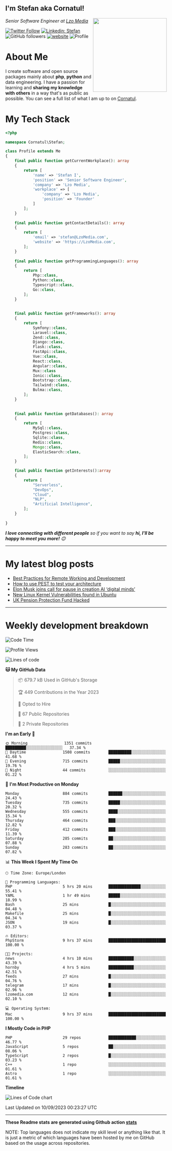 <h2>I'm Stefan aka Cornatul! </h2>
<img align='right' src="https://i.giphy.com/media/YePKU8cVoIF3afvi8s/giphy.webp" width="230">
<p><em>Senior Software Engineer at <a href="https:/lzomedia.com/">Lzo Media
</a>
</em></p>

[![Twitter Follow](https://img.shields.io/twitter/follow/cornatul?label=Follow)](https://twitter.com/intent/follow?screen_name=cornatul)
[![Linkedin: Stefan](https://img.shields.io/badge/cornatul-blue?style=flat-square&logo=Linkedin&logoColor=white&link=https://www.linkedin.com/in/cornatul/)](https://www.linkedin.com/in/cornatul/)
![GitHub followers](https://img.shields.io/github/followers/cornatul?label=Follow&style=social)
[![website](https://img.shields.io/badge/Website-46a2f1.svg?&style=flat-square&logo=Google-Chrome&logoColor=white&link=https://cornatul.com/)](https://cornatul.com/)
![Profile](https://visitor-badge.glitch.me/badge?page_id=cornatul.cornatul)



# About Me
I create software and open source packages mainly about **php**, **python** and data engineering. 
I have a passion for learning and **sharing my knowledge with others** in a way that's as public as possible. 
You can see a full list of what I am up to on [Cornatul](https://lzomedia.com).


# My Tech Stack

```php
<?php

namespace Cornatul\Stefan;

class Profile extends Me
{
    final public function getCurrentWorkplace(): array
    {
        return [
            'name' => 'Stefan I',
            'position' => 'Senior Software Engineer',
            'company' => 'Lzo Media',
            'workplace' => [
                'company' => 'Lzo Media',
                'position' => 'Founder'         
            ]
        ];
    }
    
    final public function getContactDetails(): array
    {
        return [
            'email' => 'stefan@LzoMedia.com',
            'website' => 'https://LzoMedia.com',
        ];
    }
    
    final public function getProgrammingLanguages(): array
    {
        return [
            Php::class,
            Python::class,
            Typescript::class,
            Go::class,
        ];
    }
    
    
    final public function getFrameworks(): array
    {
        return [
            Symfony::class,
            Laravel::class,
            Zend::class,
            Django::class,
            Flask::class,
            FastApi::class,
            Vue::class,
            React::class,
            Angular::class,
            Mux::class
            Ionic::class,
            Bootstrap::class,
            Tailwind::class,
            Bulma::class,
        ];
    }
    
    
    final public function getDatabases(): array
    {
        return [
            MySql::class,
            Postgres::class,
            Sqlite::class,
            Redis::class,
            Mongo::class,
            ElasticSearch::class,
        ];
    }

    final public function getInterests():array
    {
        return [
            "Serverless",
            "DevOps",
            "Cloud",
            "NLP",
            "Artificial Intelligence",
        ];
    }
   
}
```
 <em><b>I love connecting with different people</b> so if you want to say <b>hi, I'll be happy to meet you more!</b> 😊</em>

---
# My latest blog posts
<!-- BLOG-POST-LIST:START -->
- [Best Practices for Remote Working and Development](https://lzomedia.com/best-practices-for-remote-working-and-development/)
- [How to use PEST to test your architecture](https://lzomedia.com/how-to-use-pest-to-test-your-architecture/)
- [Elon Musk joins call for pause in creation  AI ‘digital minds’](https://lzomedia.com/elon-musk-joins-call-for-pause-in-creation-ai-digital-minds/)
- [New Linux Kernel Vulnerabilities found in Ubuntu](https://lzomedia.com/linux-kernel-vulnerabilities-in-ubuntu/)
- [UK Pension Protection Fund Hacked](https://lzomedia.com/uk-pension-protection-fund-hacked/)
<!-- BLOG-POST-LIST:END -->

---
# Weekly development breakdown
<!--START_SECTION:waka-->
![Code Time](http://img.shields.io/badge/Code%20Time-258%20hrs%2038%20mins-blue)

![Profile Views](http://img.shields.io/badge/Profile%20Views-0-blue)

![Lines of code](https://img.shields.io/badge/From%20Hello%20World%20I%27ve%20Written-17.3%20million%20lines%20of%20code-blue)

**🐱 My GitHub Data** 

> 📦 679.7 kB Used in GitHub's Storage 
 > 
> 🏆 449 Contributions in the Year 2023
 > 
> 💼 Opted to Hire
 > 
> 📜 67 Public Repositories 
 > 
> 🔑 2 Private Repositories 
 > 
**I'm an Early 🐤** 

```text
🌞 Morning                1351 commits        █████████░░░░░░░░░░░░░░░░   37.34 % 
🌆 Daytime                1508 commits        ██████████░░░░░░░░░░░░░░░   41.68 % 
🌃 Evening                715 commits         █████░░░░░░░░░░░░░░░░░░░░   19.76 % 
🌙 Night                  44 commits          ░░░░░░░░░░░░░░░░░░░░░░░░░   01.22 % 
```
📅 **I'm Most Productive on Monday** 

```text
Monday                   884 commits         ██████░░░░░░░░░░░░░░░░░░░   24.43 % 
Tuesday                  735 commits         █████░░░░░░░░░░░░░░░░░░░░   20.32 % 
Wednesday                555 commits         ████░░░░░░░░░░░░░░░░░░░░░   15.34 % 
Thursday                 464 commits         ███░░░░░░░░░░░░░░░░░░░░░░   12.82 % 
Friday                   412 commits         ███░░░░░░░░░░░░░░░░░░░░░░   11.39 % 
Saturday                 285 commits         ██░░░░░░░░░░░░░░░░░░░░░░░   07.88 % 
Sunday                   283 commits         ██░░░░░░░░░░░░░░░░░░░░░░░   07.82 % 
```


📊 **This Week I Spent My Time On** 

```text
🕑︎ Time Zone: Europe/London

💬 Programming Languages: 
PHP                      5 hrs 20 mins       ██████████████░░░░░░░░░░░   55.41 % 
YAML                     1 hr 49 mins        █████░░░░░░░░░░░░░░░░░░░░   18.99 % 
Bash                     25 mins             █░░░░░░░░░░░░░░░░░░░░░░░░   04.48 % 
Makefile                 25 mins             █░░░░░░░░░░░░░░░░░░░░░░░░   04.34 % 
JSON                     19 mins             █░░░░░░░░░░░░░░░░░░░░░░░░   03.37 % 

🔥 Editors: 
PhpStorm                 9 hrs 37 mins       █████████████████████████   100.00 % 

🐱‍💻 Projects: 
news                     4 hrs 10 mins       ███████████░░░░░░░░░░░░░░   43.39 % 
hornby                   4 hrs 5 mins        ███████████░░░░░░░░░░░░░░   42.51 % 
feeds                    27 mins             █░░░░░░░░░░░░░░░░░░░░░░░░   04.76 % 
telegram                 17 mins             █░░░░░░░░░░░░░░░░░░░░░░░░   02.96 % 
lzomedia.com             12 mins             █░░░░░░░░░░░░░░░░░░░░░░░░   02.10 % 

💻 Operating System: 
Mac                      9 hrs 37 mins       █████████████████████████   100.00 % 
```

**I Mostly Code in PHP** 

```text
PHP                      29 repos            ████████████░░░░░░░░░░░░░   46.77 % 
JavaScript               5 repos             ██░░░░░░░░░░░░░░░░░░░░░░░   08.06 % 
TypeScript               2 repos             █░░░░░░░░░░░░░░░░░░░░░░░░   03.23 % 
C++                      1 repo              ░░░░░░░░░░░░░░░░░░░░░░░░░   01.61 % 
Astro                    1 repo              ░░░░░░░░░░░░░░░░░░░░░░░░░   01.61 % 
```



**Timeline**

![Lines of Code chart](https://raw.githubusercontent.com/Cornatul/Cornatul/master/assets/bar_graph.png)


 Last Updated on 10/09/2023 00:23:27 UTC
<!--END_SECTION:waka-->


---


**These Readme stats are generated using Github action [stats](https://github.com/cornatul/stats)**

NOTE: Top languages does not indicate my skill level or anything like that. 
It is just a metric of which languages have been hosted by me on GitHub based on the usage across repositories. 
